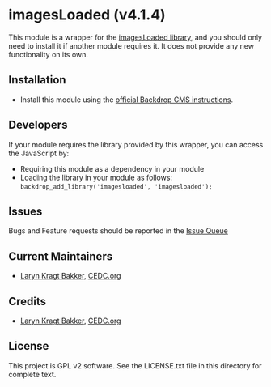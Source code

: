 imagesLoaded (v4.1.4)
======================

This module is a wrapper for the [imagesLoaded library](https://github.com/desandro/imagesloaded), 
and you should only need to install it if another module requires it. It does 
not provide any new functionality on its own.

Installation
------------

- Install this module using the [official Backdrop CMS instructions](https://backdropcms.org/guide/modules).

Developers
------------

If your module requires the library provided by this wrapper, you can access the
JavaScript by:

- Requiring this module as a dependency in your module
- Loading the library in your module as follows: `backdrop_add_library('imagesloaded', 'imagesloaded');`

Issues
------

Bugs and Feature requests should be reported in the [Issue Queue](https://github.com/backdrop-contrib/imagesloaded/issues)

Current Maintainers
-------------------

- [Laryn Kragt Bakker](https://github.com/laryn/), [CEDC.org](https://CEDC.org) 

Credits
-------

- [Laryn Kragt Bakker](https://github.com/laryn/), [CEDC.org](https://CEDC.org) 


License
-------

This project is GPL v2 software. See the LICENSE.txt file in this directory for
complete text.
